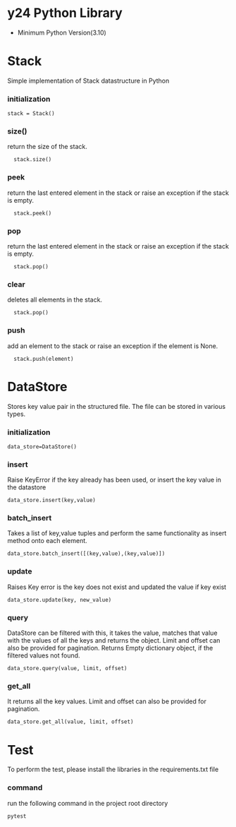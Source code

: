 # y24 Python Library

- Minimum Python Version(3.10)

# Stack

Simple implementation of Stack datastructure in Python

### initialization

    stack = Stack()

### size()

return the size of the stack.

      stack.size()

### peek

return the last entered element in the stack or raise an exception if the stack is empty.

      stack.peek()

### pop

return the last entered element in the stack or raise an exception if the stack is empty.

      stack.pop()

### clear

deletes all elements in the stack.

      stack.pop()

### push

add an element to the stack or raise an exception if the element is None.

      stack.push(element)

# DataStore

Stores key value pair in the structured file. The file can be stored in various types.

### initialization

    data_store=DataStore()

### insert

Raise KeyError if the key already has been used, or insert the key value in the datastore

    data_store.insert(key,value)

### batch_insert

Takes a list of key,value tuples and perform the same functionality as insert method onto each element.

    data_store.batch_insert([(key,value),(key,value)])

### update

Raises Key error is the key does not exist and updated the value if key exist

    data_store.update(key, new_value)

### query

DataStore can be filtered with this, it takes the value, matches that value with the values of all the keys and
returns the object. Limit and offset can also be provided for pagination.
Returns Empty dictionary object, if the filtered values not found.

    data_store.query(value, limit, offset)

### get_all

It returns all the key values. Limit and offset can also be provided for pagination.

    data_store.get_all(value, limit, offset)

# Test

To perform the test, please install the libraries in the requirements.txt file

### command

run the following command in the project root directory

    pytest





